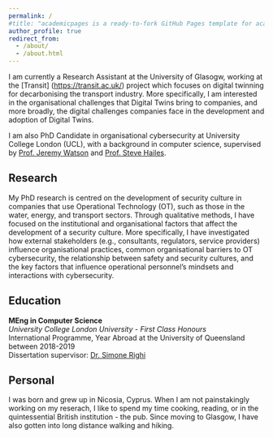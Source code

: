 ```yaml
---
permalink: /
#title: "academicpages is a ready-to-fork GitHub Pages template for academic personal websites"
author_profile: true
redirect_from: 
  - /about/
  - /about.html
---
```


I am currently a Research Assistant at the University of Glasogw, working at the [Transit] (https://transit.ac.uk/) project which focuses on digital twinning for decarbonising the transport industry. More specifically, I am interested in the organisational challenges that Digital Twins bring to companies, and more broadly, the digital challenges companies face in the development and adoption of Digital Twins.

I am also PhD Candidate in organisational cybersecurity at University College London (UCL), with a background
in computer science, supervised by [Prof. Jeremy Watson](https://petras-iot.org/person/prof-jeremy-watson/) and [Prof. Steve Hailes](https://www.ucl.ac.uk/computer-science/about/head-department-professor-steve-hailes).


## Research

My PhD research is centred on the development of security culture in companies that use Operational Technology (OT), such as those in the water, energy, and transport sectors. Through qualitative methods, I have focused on the institutional and organisational factors that affect the development of a security culture. More specifically, I have investigated how external stakeholders (e.g., consultants, regulators, service providers) influence organisational practices, common organisational barriers to OT cybersecurity, the relationship between safety and security cultures, and the key factors that influence operational personnel’s mindsets and interactions with cybersecurity.

## Education

  **MEng in Computer Science**  
  *University College London University - First Class Honours*  
  International Programme, Year Abroad at the University of Queensland between 2018-2019\
  Dissertation supervisor: [Dr. Simone Righi](https://www.simonerighi.com/)


## Personal

I was born and grew up in Nicosia, Cyprus. When I am not painstakingly working on my reserach, I like to spend my time cooking, reading, or in the quintessential British institution - the pub. Since moving to Glasgow, I have also gotten into long distance walking and hiking.


